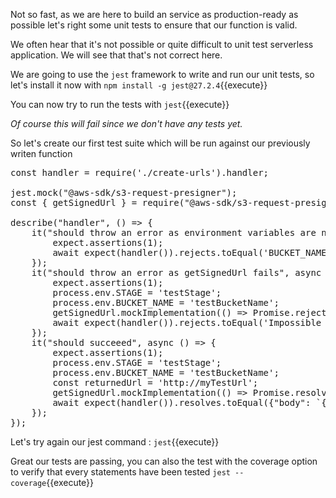 Not so fast, as we are here to build an service as production-ready as possible let's right some unit tests to ensure that our function is valid.

We often hear that it's not possible or quite difficult to unit test serverless application. We will see that that's not correct here.

We are going to use the `jest` framework to write and run our unit tests, so let's install it now with `npm install -g jest@27.2.4`{{execute}}

You can now try to run the tests with `jest`{{execute}}

*Of course this will fail since we don't have any tests yet.*

So let's create our first test suite which will be run against our previously writen function
<pre class="file" data-filename="create-urls.spec.js" data-target="replace">
const handler = require('./create-urls').handler;

jest.mock("@aws-sdk/s3-request-presigner");
const { getSignedUrl } = require("@aws-sdk/s3-request-presigner");

describe("handler", () => {
    it("should throw an error as environment variables are not set", async () => {
        expect.assertions(1);
        await expect(handler()).rejects.toEqual('BUCKET_NAME and STAGE environment variables could not be found');
    });
    it("should throw an error as getSignedUrl fails", async () => {
        expect.assertions(1);
        process.env.STAGE = 'testStage';
        process.env.BUCKET_NAME = 'testBucketName';
        getSignedUrl.mockImplementation(() => Promise.reject());
        await expect(handler()).rejects.toEqual('Impossible to create pre-signed urls');
    });
    it("should succeeed", async () => {
        expect.assertions(1);
        process.env.STAGE = 'testStage';
        process.env.BUCKET_NAME = 'testBucketName';
        const returnedUrl = 'http://myTestUrl';
        getSignedUrl.mockImplementation(() => Promise.resolve(returnedUrl));
        await expect(handler()).resolves.toEqual({"body": `{"uploadUrl":"${returnedUrl}","unprocessedUrl":"${returnedUrl}","processedUrl":"${returnedUrl}"}`, 'statusCode': 202});
    });
});
</pre>

Let's try again our jest command : `jest`{{execute}}

Great our tests are passing, you can also the test with the coverage option to verify that every statements have been tested `jest --coverage`{{execute}}